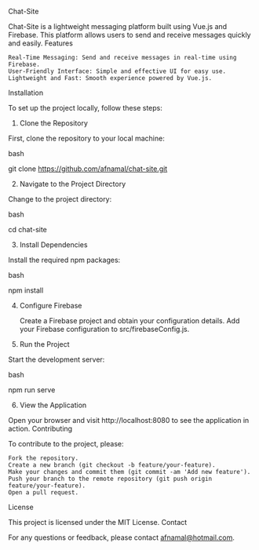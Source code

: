 Chat-Site

Chat-Site is a lightweight messaging platform built using Vue.js and Firebase. This platform allows users to send and receive messages quickly and easily.
Features

    Real-Time Messaging: Send and receive messages in real-time using Firebase.
    User-Friendly Interface: Simple and effective UI for easy use.
    Lightweight and Fast: Smooth experience powered by Vue.js.

Installation

To set up the project locally, follow these steps:
1. Clone the Repository

First, clone the repository to your local machine:

bash

git clone https://github.com/afnamal/chat-site.git

2. Navigate to the Project Directory

Change to the project directory:

bash

cd chat-site

3. Install Dependencies

Install the required npm packages:

bash

npm install

4. Configure Firebase

    Create a Firebase project and obtain your configuration details.
    Add your Firebase configuration to src/firebaseConfig.js.

5. Run the Project

Start the development server:

bash

npm run serve

6. View the Application

Open your browser and visit http://localhost:8080 to see the application in action.
Contributing

To contribute to the project, please:

    Fork the repository.
    Create a new branch (git checkout -b feature/your-feature).
    Make your changes and commit them (git commit -am 'Add new feature').
    Push your branch to the remote repository (git push origin feature/your-feature).
    Open a pull request.

License

This project is licensed under the MIT License.
Contact

For any questions or feedback, please contact afnamal@hotmail.com.
